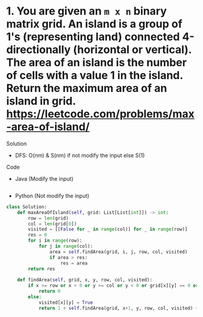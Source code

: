 # 1. You are given an `m x n` binary matrix grid. An island is a group of 1's (representing land) connected 4-directionally (horizontal or vertical). The area of an island is the number of cells with a value 1 in the island. Return the maximum area of an island in grid. https://leetcode.com/problems/max-area-of-island/ 

Solution

- DFS: O(nm) & S(nm) if not modify the input else S(1)

Code

- Java (Modify the input)

```java

```

- Python (Not modify the input)

```python
class Solution:
    def maxAreaOfIsland(self, grid: List[List[int]]) -> int:
        row = len(grid)
        col = len(grid[0])
        visited = [[False for _ in range(col)] for _ in range(row)]
        res = 0
        for i in range(row):
            for j in range(col):
                area = self.findArea(grid, i, j, row, col, visited)
                if area > res:
                    res = area
        return res
                
    def findArea(self, grid, x, y, row, col, visited):
        if x >= row or x < 0 or y >= col or y < 0 or grid[x][y] == 0 or visited[x][y]:
            return 0
        else:
            visited[x][y] = True
            return 1 + self.findArea(grid, x+1, y, row, col, visited) + self.findArea(grid, x, y+1, row, col, visited) + self.findArea(grid, x-1, y, row, col, visited) + self.findArea(grid, x, y-1, row, col, visited) 
```